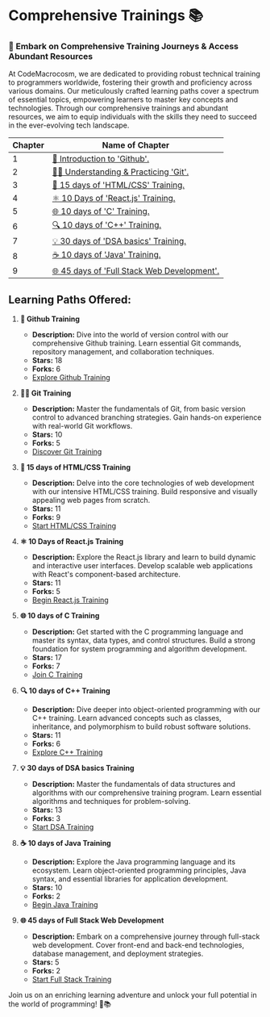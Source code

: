 # Comprehensive Trainings 📚

### 🚀 Embark on Comprehensive Training Journeys & Access Abundant Resources 

At CodeMacrocosm, we are dedicated to providing robust technical training to programmers worldwide, fostering their growth and proficiency across various domains. Our meticulously crafted learning paths cover a spectrum of essential topics, empowering learners to master key concepts and technologies. Through our comprehensive trainings and abundant resources, we aim to equip individuals with the skills they need to succeed in the ever-evolving tech landscape.

| Chapter | Name of Chapter                                      |
|---------|------------------------------------------------------|
| 1       | [📖 Introduction to 'Github'.](https://github.com/CodeMacrocosm/Github-BOOK)                  |
| 2       | [👨‍💻 Understanding & Practicing 'Git'.](https://github.com/CodeMacrocosm/git-BOOK)            |
| 3       | [🔧 15 days of 'HTML/CSS' Training.](https://github.com/CodeMacrocosm/HTMLCSS-BOOK)         |
| 4       | [⚛️ 10 Days of 'React.js' Training.](https://github.com/CodeMacrocosm/react.js-BOOK)       |
| 5       | [🌐 10 days of 'C' Training.](https://github.com/CodeMacrocosm/C-BOOK)                      |
| 6       | [🔍 10 days of 'C++' Training.](https://github.com/CodeMacrocosm/CPP-BOOK)                  |
| 7       | [💡 30 days of 'DSA basics' Training.](https://github.com/CodeMacrocosm/DSA-BOOK)          |
| 8       | [☕ 10 days of 'Java' Training.](https://github.com/CodeMacrocosm/JAVA-BOOK)                |
| 9       | [🌐 45 days of 'Full Stack Web Development'.](https://github.com/CodeMacrocosm/WEBD-BOOK) |

## Learning Paths Offered:

1. **📖 Github Training**
   - **Description:** Dive into the world of version control with our comprehensive Github training. Learn essential Git commands, repository management, and collaboration techniques.
   - **Stars:** 18
   - **Forks:** 6
   - [Explore Github Training](https://github.com/CodeMacrocosm/Github-BOOK)


2. **👨‍💻 Git Training**
   - **Description:** Master the fundamentals of Git, from basic version control to advanced branching strategies. Gain hands-on experience with real-world Git workflows.
   - **Stars:** 10
   - **Forks:** 5
   - [Discover Git Training](https://github.com/CodeMacrocosm/git-BOOK)

3. **🔧 15 days of HTML/CSS Training**
   - **Description:** Delve into the core technologies of web development with our intensive HTML/CSS training. Build responsive and visually appealing web pages from scratch.
   - **Stars:** 11
   - **Forks:** 9
   - [Start HTML/CSS Training](https://github.com/CodeMacrocosm/HTMLCSS-BOOK)

4. **⚛️ 10 Days of React.js Training**
   - **Description:** Explore the React.js library and learn to build dynamic and interactive user interfaces. Develop scalable web applications with React's component-based architecture.
   - **Stars:** 11
   - **Forks:** 5
   - [Begin React.js Training](https://github.com/CodeMacrocosm/react.js-BOOK)

5. **🌐 10 days of C Training**
   - **Description:** Get started with the C programming language and master its syntax, data types, and control structures. Build a strong foundation for system programming and algorithm development.
   - **Stars:** 17
   - **Forks:** 7
   - [Join C Training](https://github.com/CodeMacrocosm/C-BOOK)

6. **🔍 10 days of C++ Training**
   - **Description:** Dive deeper into object-oriented programming with our C++ training. Learn advanced concepts such as classes, inheritance, and polymorphism to build robust software solutions.
   - **Stars:** 11
   - **Forks:** 6
   - [Explore C++ Training](https://github.com/CodeMacrocosm/CPP-BOOK)

7. **💡 30 days of DSA basics Training**
   - **Description:** Master the fundamentals of data structures and algorithms with our comprehensive training program. Learn essential algorithms and techniques for problem-solving.
   - **Stars:** 13
   - **Forks:** 3
   - [Start DSA Training](https://github.com/CodeMacrocosm/DSA-BOOK)

8. **☕ 10 days of Java Training**
   - **Description:** Explore the Java programming language and its ecosystem. Learn object-oriented programming principles, Java syntax, and essential libraries for application development.
   - **Stars:** 10
   - **Forks:** 2
   - [Begin Java Training](https://github.com/CodeMacrocosm/JAVA-BOOK)

9. **🌐 45 days of Full Stack Web Development**
   - **Description:** Embark on a comprehensive journey through full-stack web development. Cover front-end and back-end technologies, database management, and deployment strategies.
   - **Stars:** 5
   - **Forks:** 2
   - [Start Full Stack Training](https://github.com/CodeMacrocosm/WEBD-BOOK)

Join us on an enriching learning adventure and unlock your full potential in the world of programming! 🚀📚





